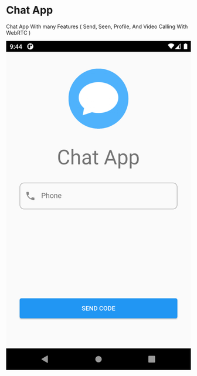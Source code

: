 # Chat App

Chat App With many Features ( Send, Seen, Profile, And Video Calling With WebRTC )


![alt text](https://github.com/sherif2021/Chat_App/blob/master/screen%20shots/main%20screen.png?raw=true)
